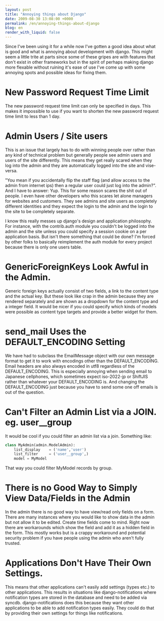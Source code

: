 ```yaml
---
layout: post
title: "Annoying things about Django"
date: 2009-08-30 13:08:00 +0000
permalink: /en/annoying-things-about-django
blog: en
render_with_liquid: false
---
```


Since I've been using it for a while now I've gotten a good idea about
what is good and what is annoying about development with django. This
might seem a little trite at parts since some of these gripes are with
features that don't exist in other frameworks but in the spirit of
perhaps making django more flexable without ruining it's ease of use
I've come up with some annoying spots and possible ideas for fixing
them.

# New Password Request Time Limit

The new password request time limit can only be specified in days. This
makes it impossible to use if you want to shorten the new password
request time limit to less than 1 day.

# Admin Users / Site users

This is an issue that largely has to do with winning people over rather
than any kind of technical problem but generally people see admin users
and users of the site differently. This means they get really scared
when they log into the admin and they are automatically logged into the
site and vise-versa.

"You mean if you accidentally flip the staff flag (and allow access to
the admin from internet ips) then a regular user could just log into the
admin?". And I have to answer: Yup. This for some reason scares the shit
out of people. I even have other developers who this scares let alone
managers for websites and customers. They see admins and site users as
completely different identities and they expect the login to the admin
and the login to the site to be completely separate.

I know this really messes up django's design and application philosophy.
For instance, with the contrib.auth module you couldn't be logged into
the admin and the site unless you could specify a session cookie on a
per application basis. But isn't there something that could be done? I'm
forced by other folks to basically reimplement the auth module for every
project because there is only one users table.

# GenericForeignKeys Look Awful in the Admin.

Generic foreign keys actually consist of two fields, a link to the
content type and the actual key. But these look like crap in the admin
because they are rendered separately and are shown as a dropdown for the
content type and a integer field. It would be nicer if you could specify
which kinds of models were possible as content type targets and provide
a better widget for them.

# send\_mail Uses the DEFAULT\_ENCODING Setting

We have had to subclass the EmailMessage object with our own message
format to get it to work with encodings other than the
DEFAULT\_ENCODING. Email headers are also always encoded in utf8
regardless of the DEFAULT\_ENCODING. This is especially annoying when
sending email to Japanese cellphones, which sometimes expect iso-2022-jp
or ShiftJIS rather than whatever your DEFAULT\_ENCODING is. And changing
the DEFAULT\_ENCODING just because you have to send some one off emails
is out of the question.

# Can't Filter an Admin List via a JOIN. eg. user\_\_group

It would be cool if you could filter an admin list via a join. Something
like:

``` python
class MyAdmin(admin.ModelAdmin):
    list_display    = ('name','user')
    list_filter     = ('user__group',)
    model = MyModel
```

That way you could filter MyModel records by group.

# There is no Good Way to Simply View Data/Fields in the Admin

In the admin there is no good way to have view/read only fields on a
form. There are many instances where you would like to show data in the
admin but not allow it to be edited. Create time fields come to mind.
Right now there are workarounds which show the field and add it as a
hidden field in the form. This mostly works but is a crappy workaround
and potential security problem if you have people using the admin who
aren't fully trusted.

# Applications Don't Have Their Own Settings.

This means that other applications can't easily add settings (types
etc.) to other applications. This results in situations like
django-notifications where notification types are stored in the database
and need to be added via syncdb. django-notifications does this because
they want other applications to be able to add notification types
easily. They could do that by providing their own settings for things
like notifications.
